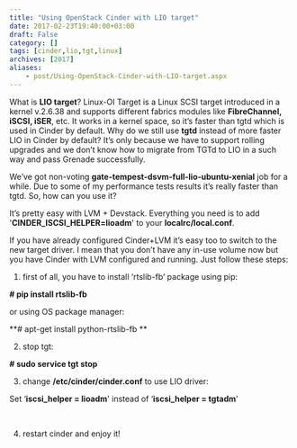 ```yaml
---
title: "Using OpenStack Cinder with LIO target"
date: 2017-02-23T19:40:00+03:00
draft: False
category: []
tags: [cinder,lio,tgt,linux]
archives: [2017]
aliases:
    - post/Using-OpenStack-Cinder-with-LIO-target.aspx
---
```



What is **LIO target**? Linux-OI Target is a Linux SCSI target introduced in a kernel v.2.6.38 and supports different fabrics modules like **FibreChannel, iSCSI, iSER**, etc. It works in a kernel space, so it’s faster than tgtd which is used in Cinder by default. Why do we still use **tgtd** instead of more faster LIO in Cinder by default? It’s only because we have to support rolling upgrades and we don’t know how to migrate from TGTd to LIO in a such way and pass Grenade successfully.

We’ve got non-voting **gate-tempest-dsvm-full-lio-ubuntu-xenial** job for a while. Due to some of my performance tests results it’s really faster than tgtd. So, how can you use it?

It’s pretty easy with LVM + Devstack. Everything you need is to add '**CINDER_ISCSI_HELPER=lioadm**' to your **localrc/local.conf**.

If you have already configured Cinder+LVM it’s easy too to switch to the new target driver. I mean that you don’t have any in-use volume now but you have Cinder with LVM configured and running. Just follow these steps:

1) first of all, you have to install ‘rtslib-fb’ package using pip:

**# pip install rtslib-fb**

or using OS package manager:

**# apt-get install python-rtslib-fb **

2) stop tgt:

**# sudo service tgt stop**

3) change **/etc/cinder/cinder.conf** to use LIO driver:

Set ‘**iscsi_helper = lioadm**' instead of ‘**iscsi_helper = tgtadm**’

 

4) restart cinder and enjoy it!

 

